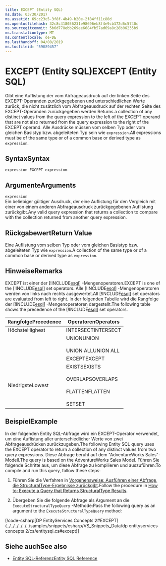 ```yaml
---
title: EXCEPT (Entity SQL)
ms.date: 03/30/2017
ms.assetid: 69cc23e5-3f8f-4b49-b20e-2f84ff11c80d
ms.openlocfilehash: 32c8c418056231e98696eb8f4e9cb372d6c5740c
ms.sourcegitcommit: 5b6d778ebb269ee6684fb57ad69a8c28b06235b9
ms.translationtype: MT
ms.contentlocale: de-DE
ms.lasthandoff: 04/08/2019
ms.locfileid: "59089457"
---
```

# <a name="except-entity-sql"></a><span data-ttu-id="b34ca-102">EXCEPT (Entity SQL)</span><span class="sxs-lookup"><span data-stu-id="b34ca-102">EXCEPT (Entity SQL)</span></span>
<span data-ttu-id="b34ca-103">Gibt eine Auflistung der vom Abfrageausdruck auf der linken Seite des EXCEPT-Operanden zurückgegebenen und unterschiedlichen Werte zurück, die nicht zusätzlich vom Abfrageausdruck auf der rechten Seite des EXCEPT-Operanden zurückgegeben werden.</span><span class="sxs-lookup"><span data-stu-id="b34ca-103">Returns a collection of any distinct values from the query expression to the left of the EXCEPT operand that are not also returned from the query expression to the right of the EXCEPT operand.</span></span> <span data-ttu-id="b34ca-104">Alle Ausdrücke müssen vom selben Typ oder vom gleichen Basistyp bzw. abgeleiteten Typ sein wie `expression`.</span><span class="sxs-lookup"><span data-stu-id="b34ca-104">All expressions must be of the same type or of a common base or derived type as `expression`.</span></span>  
  
## <a name="syntax"></a><span data-ttu-id="b34ca-105">Syntax</span><span class="sxs-lookup"><span data-stu-id="b34ca-105">Syntax</span></span>  
  
```  
expression EXCEPT expression  
```  
  
## <a name="arguments"></a><span data-ttu-id="b34ca-106">Argumente</span><span class="sxs-lookup"><span data-stu-id="b34ca-106">Arguments</span></span>  
 `expression`  
 <span data-ttu-id="b34ca-107">Ein beliebiger gültiger Ausdruck, der eine Auflistung für den Vergleich mit einer von einem anderen Abfrageausdruck zurückgegebenen Auflistung zurückgibt.</span><span class="sxs-lookup"><span data-stu-id="b34ca-107">Any valid query expression that returns a collection to compare with the collection returned from another query expression.</span></span>  
  
## <a name="return-value"></a><span data-ttu-id="b34ca-108">Rückgabewert</span><span class="sxs-lookup"><span data-stu-id="b34ca-108">Return Value</span></span>  
 <span data-ttu-id="b34ca-109">Eine Auflistung vom selben Typ oder vom gleichen Basistyp bzw. abgeleiteten Typ wie `expression`.</span><span class="sxs-lookup"><span data-stu-id="b34ca-109">A collection of the same type or of a common base or derived type as `expression`.</span></span>  
  
## <a name="remarks"></a><span data-ttu-id="b34ca-110">Hinweise</span><span class="sxs-lookup"><span data-stu-id="b34ca-110">Remarks</span></span>  
 <span data-ttu-id="b34ca-111">EXCEPT ist einer der [!INCLUDE[esql](../../../../../../includes/esql-md.md)] -Mengenoperatoren.</span><span class="sxs-lookup"><span data-stu-id="b34ca-111">EXCEPT is one of the [!INCLUDE[esql](../../../../../../includes/esql-md.md)] set operators.</span></span> <span data-ttu-id="b34ca-112">Alle [!INCLUDE[esql](../../../../../../includes/esql-md.md)] -Mengenoperatoren werden von links nach rechts ausgewertet.</span><span class="sxs-lookup"><span data-stu-id="b34ca-112">All [!INCLUDE[esql](../../../../../../includes/esql-md.md)] set operators are evaluated from left to right.</span></span> <span data-ttu-id="b34ca-113">In der folgenden Tabelle wird die Rangfolge der [!INCLUDE[esql](../../../../../../includes/esql-md.md)] -Mengenoperatoren dargestellt.</span><span class="sxs-lookup"><span data-stu-id="b34ca-113">The following table shows the precedence of the [!INCLUDE[esql](../../../../../../includes/esql-md.md)] set operators.</span></span>  
  
|<span data-ttu-id="b34ca-114">Rangfolge</span><span class="sxs-lookup"><span data-stu-id="b34ca-114">Precedence</span></span>|<span data-ttu-id="b34ca-115">Operatoren</span><span class="sxs-lookup"><span data-stu-id="b34ca-115">Operators</span></span>|  
|----------------|---------------|  
|<span data-ttu-id="b34ca-116">Höchste</span><span class="sxs-lookup"><span data-stu-id="b34ca-116">Highest</span></span>|<span data-ttu-id="b34ca-117">INTERSECT</span><span class="sxs-lookup"><span data-stu-id="b34ca-117">INTERSECT</span></span>|  
||<span data-ttu-id="b34ca-118">UNION</span><span class="sxs-lookup"><span data-stu-id="b34ca-118">UNION</span></span><br /><br /> <span data-ttu-id="b34ca-119">UNION ALL</span><span class="sxs-lookup"><span data-stu-id="b34ca-119">UNION ALL</span></span>|  
||<span data-ttu-id="b34ca-120">EXCEPT</span><span class="sxs-lookup"><span data-stu-id="b34ca-120">EXCEPT</span></span>|  
|<span data-ttu-id="b34ca-121">Niedrigste</span><span class="sxs-lookup"><span data-stu-id="b34ca-121">Lowest</span></span>|<span data-ttu-id="b34ca-122">EXISTS</span><span class="sxs-lookup"><span data-stu-id="b34ca-122">EXISTS</span></span><br /><br /> <span data-ttu-id="b34ca-123">OVERLAPS</span><span class="sxs-lookup"><span data-stu-id="b34ca-123">OVERLAPS</span></span><br /><br /> <span data-ttu-id="b34ca-124">FLATTEN</span><span class="sxs-lookup"><span data-stu-id="b34ca-124">FLATTEN</span></span><br /><br /> <span data-ttu-id="b34ca-125">SET</span><span class="sxs-lookup"><span data-stu-id="b34ca-125">SET</span></span>|  
  
## <a name="example"></a><span data-ttu-id="b34ca-126">Beispiel</span><span class="sxs-lookup"><span data-stu-id="b34ca-126">Example</span></span>  
 <span data-ttu-id="b34ca-127">In der folgenden Entity SQL-Abfrage wird ein EXCEPT-Operator verwendet, um eine Auflistung aller unterschiedlicher Werte von zwei Abfrageausdrücken zurückzugeben.</span><span class="sxs-lookup"><span data-stu-id="b34ca-127">The following Entity SQL query uses the EXCEPT operator to return a collection of any distinct values from two query expressions.</span></span> <span data-ttu-id="b34ca-128">Diese Abfrage beruht auf dem "AdventureWorks Sales"-Modell.</span><span class="sxs-lookup"><span data-stu-id="b34ca-128">The query is based on the AdventureWorks Sales Model.</span></span> <span data-ttu-id="b34ca-129">Führen Sie folgende Schritte aus, um diese Abfrage zu kompilieren und auszuführen:</span><span class="sxs-lookup"><span data-stu-id="b34ca-129">To compile and run this query, follow these steps:</span></span>  
  
1.  <span data-ttu-id="b34ca-130">Führen Sie die Verfahren in [Vorgehensweise: Ausführen einer Abfrage, die StructuralType-Ergebnisse zurückgibt](../../../../../../docs/framework/data/adonet/ef/how-to-execute-a-query-that-returns-structuraltype-results.md).</span><span class="sxs-lookup"><span data-stu-id="b34ca-130">Follow the procedure in [How to: Execute a Query that Returns StructuralType Results](../../../../../../docs/framework/data/adonet/ef/how-to-execute-a-query-that-returns-structuraltype-results.md).</span></span>  
  
2.  <span data-ttu-id="b34ca-131">Übergeben Sie die folgende Abfrage als Argument an die `ExecuteStructuralTypeQuery` -Methode:</span><span class="sxs-lookup"><span data-stu-id="b34ca-131">Pass the following query as an argument to the `ExecuteStructuralTypeQuery` method:</span></span>  
  
 [!code-csharp[DP EntityServices Concepts 2#EXCEPT](../../../../../../samples/snippets/csharp/VS_Snippets_Data/dp entityservices concepts 2/cs/entitysql.cs#except)]  
  
## <a name="see-also"></a><span data-ttu-id="b34ca-132">Siehe auch</span><span class="sxs-lookup"><span data-stu-id="b34ca-132">See also</span></span>

- [<span data-ttu-id="b34ca-133">Entity SQL-Referenz</span><span class="sxs-lookup"><span data-stu-id="b34ca-133">Entity SQL Reference</span></span>](../../../../../../docs/framework/data/adonet/ef/language-reference/entity-sql-reference.md)
